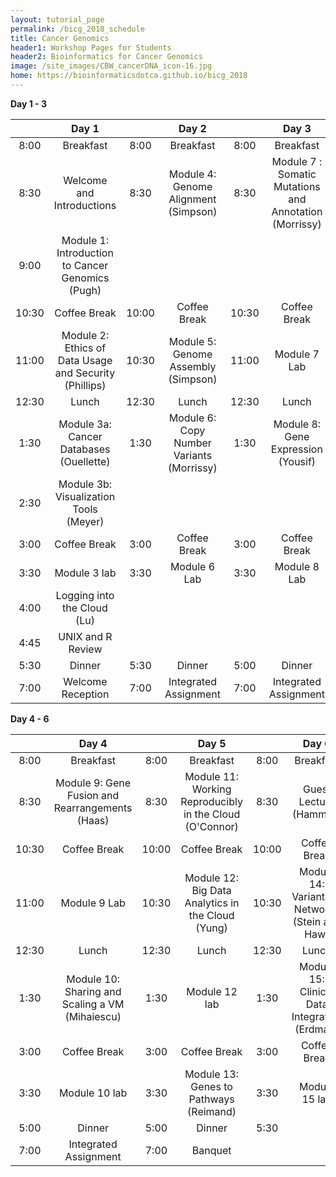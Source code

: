 ```yaml
---
layout: tutorial_page
permalink: /bicg_2018_schedule
title: Cancer Genomics
header1: Workshop Pages for Students
header2: Bioinformatics for Cancer Genomics
image: /site_images/CBW_cancerDNA_icon-16.jpg
home: https://bioinformaticsdotca.github.io/bicg_2018
---
```

 **Day 1 - 3**

| | **Day 1** | | **Day 2** | | **Day 3** |  
| :---: | :---: | :---: | :---: | :---: | :---: |  
| 8:00 | Breakfast | 8:00 | Breakfast | 8:00 | Breakfast |  
| 8:30 | Welcome and Introductions | 8:30 | Module 4: Genome Alignment (Simpson) | 8:30 | Module 7 : Somatic Mutations and Annotation (Morrissy) |  
| 9:00 | Module 1: Introduction to Cancer Genomics (Pugh) | | | | |  
| 10:30 | Coffee Break |  10:00 | Coffee Break | 10:30 | Coffee Break |  
| 11:00 | Module 2: Ethics of Data Usage and Security (Phillips) |10:30 | Module 5: Genome Assembly (Simpson) | 11:00 | Module 7 Lab |  
| 12:30 | Lunch | 12:30 | Lunch | 12:30 | Lunch |  
| 1:30 | Module 3a: Cancer Databases (Ouellette) |1:30 | Module 6: Copy Number Variants (Morrissy) | 1:30 | Module 8: Gene Expression (Yousif) |  
| 2:30 | Module 3b: Visualization Tools (Meyer) | | | | |  
| 3:00 | Coffee Break | 3:00 | Coffee Break | 3:00 | Coffee Break |   
| 3:30 | Module 3 lab | 3:30 | Module 6 Lab | 3:30 | Module 8 Lab |  
| 4:00 | Logging into the Cloud (Lu) | | | | |  
| 4:45 | UNIX and R Review | | | | |  
| 5:30 | Dinner | 5:30 | Dinner | 5:00 | Dinner |   
| 7:00 | Welcome Reception | 7:00 | Integrated Assignment | 7:00 | Integrated Assignment |  

 **Day 4 - 6**

| | **Day 4** | | **Day 5** | | **Day 6** |  
| :---: | :---: | :---: | :---: |:---: | :---: |  
| 8:00 | Breakfast | 8:00 | Breakfast | 8:00 | Breakfast |  
| 8:30 | Module 9: Gene Fusion and Rearrangements (Haas) | 8:30 | Module 11: Working Reproducibly in the Cloud (O'Connor) | 8:30 | Guest Lecture (Hammell) |  
| 10:30 | Coffee Break | 10:00 | Coffee Break | 10:00 | Coffee Break |  
| 11:00 | Module 9 Lab | 10:30 | Module 12: Big Data Analytics in the Cloud (Yung) | 10:30 | Module 14: Variants to Networks (Stein and Haw) |  
| 12:30 | Lunch | 12:30 | Lunch | 12:30 | Lunch |  
| 1:30 | Module 10: Sharing and Scaling a VM (Mihaiescu) | 1:30 | Module 12 lab | 1:30 | Module 15: Clinical Data Integration (Erdman) |  
| 3:00 | Coffee Break | 3:00 | Coffee Break | 3:00 | Coffee Break |  
| 3:30 | Module 10 lab | 3:30 | Module 13: Genes to Pathways (Reimand) | 3:30 | Module 15 lab |  
| 5:00 | Dinner | 5:00 | Dinner | 5:30 ||  
| 7:00 | Integrated Assignment | 7:00 | Banquet | | |  

       
